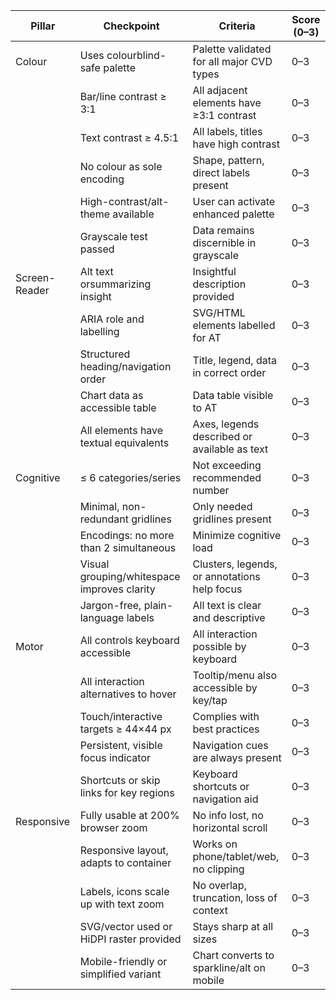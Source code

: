 | **Pillar**    | **Checkpoint**                              | **Criteria**                                 | **Score (0–3)** |
| ------------- | ------------------------------------------- | -------------------------------------------- | --------------- |
| Colour        | Uses colourblind\-safe palette              | Palette validated for all major CVD types    | 0–3             |
|               | Bar/line contrast ≥ 3:1                     | All adjacent elements have ≥3:1 contrast     | 0–3             |
|               | Text contrast ≥ 4.5:1                       | All labels, titles have high contrast        | 0–3             |
|               | No colour as sole encoding                  | Shape, pattern, direct labels present        | 0–3             |
|               | High-contrast/alt-theme available           | User can activate enhanced palette           | 0–3             |
|               | Grayscale test passed                       | Data remains discernible in grayscale        | 0–3             |
| Screen-Reader | Alt text or<desc>summarizing insight        | Insightful description provided              | 0–3             |
|               | ARIA role and labelling                     | SVG/HTML elements labelled for AT            | 0–3             |
|               | Structured heading/navigation order         | Title, legend, data in correct order         | 0–3             |
|               | Chart data as accessible table              | Data table visible to AT                     | 0–3             |
|               | All elements have textual equivalents       | Axes, legends described or available as text | 0–3             |
| Cognitive     | ≤ 6 categories/series                       | Not exceeding recommended number             | 0–3             |
|               | Minimal, non-redundant gridlines            | Only needed gridlines present                | 0–3             |
|               | Encodings: no more than 2 simultaneous      | Minimize cognitive load                      | 0–3             |
|               | Visual grouping/whitespace improves clarity | Clusters, legends, or annotations help focus | 0–3             |
|               | Jargon-free, plain-language labels          | All text is clear and descriptive            | 0–3             |
| Motor         | All controls keyboard accessible            | All interaction possible by keyboard         | 0–3             |
|               | All interaction alternatives to hover       | Tooltip/menu also accessible by key/tap      | 0–3             |
|               | Touch/interactive targets ≥ 44×44 px        | Complies with best practices                 | 0–3             |
|               | Persistent, visible focus indicator         | Navigation cues are always present           | 0–3             |
|               | Shortcuts or skip links for key regions     | Keyboard shortcuts or navigation aid         | 0–3             |
| Responsive    | Fully usable at 200% browser zoom           | No info lost, no horizontal scroll           | 0–3             |
|               | Responsive layout, adapts to container      | Works on phone/tablet/web, no clipping       | 0–3             |
|               | Labels, icons scale up with text zoom       | No overlap, truncation, loss of context      | 0–3             |
|               | SVG/vector used or HiDPI raster provided    | Stays sharp at all sizes                     | 0–3             |
|               | Mobile-friendly or simplified variant       | Chart converts to sparkline/alt on mobile    | 0–3             |